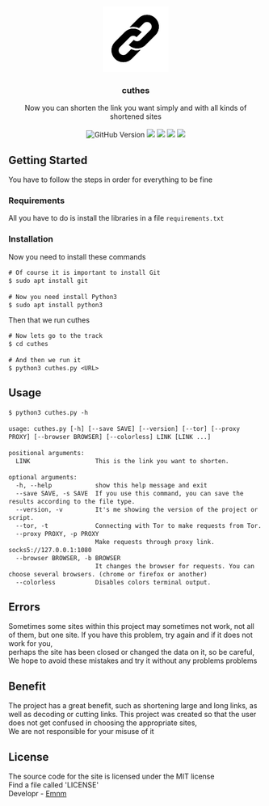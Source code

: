 <p align="center">
  <img src="./assets/banner.png" alt="logo" height="130">
</p>

<h3 align="center">cuthes</h3>

<p align="center">
Now you can shorten the link you want simply and with all kinds of shortened sites
    <br>
    <br>
    <img src="https://img.shields.io/badge/github-%23121011.svg?style=for-the-badge&logo=github&logoColor=white" alt="GitHub Version"> <a target="_blank" href="LICENSE" title="License: MIT"><img src="https://img.shields.io/github/license/Ileriayo/markdown-badges?style=for-the-badge"></a> <a target="_blank" href='https://www.python.org/' title="Python"><img src="https://img.shields.io/badge/python-3670A0?style=for-the-badge&logo=python&logoColor=ffdd54"></a> <a target="_blank" title="Terminal "><img src="https://img.shields.io/badge/Hyper-000000?style=for-the-badge&logo=hyper&logoColor=white"></a> <a target="_blank" title="Git"><img src="https://img.shields.io/badge/GIT-E44C30?style=for-the-badge&logo=git&logoColor=white"></a>
</p>

## Getting Started
You have to follow the steps in order for everything to be fine
### Requirements
All you have to do is install the libraries in a file <code>requirements.txt</code>

### Installation
Now you need to install these commands
```console
# Of course it is important to install Git
$ sudo apt install git

# Now you need install Python3
$ sudo apt install python3
```
Then that we run cuthes
```console
# Now lets go to the track
$ cd cuthes

# And then we run it
$ python3 cuthes.py <URL>
```
## Usage
```console
$ python3 cuthes.py -h

usage: cuthes.py [-h] [--save SAVE] [--version] [--tor] [--proxy PROXY] [--browser BROWSER] [--colorless] LINK [LINK ...]

positional arguments:
  LINK                  This is the link you want to shorten.

optional arguments:
  -h, --help            show this help message and exit
  --save SAVE, -s SAVE  If you use this command, you can save the results according to the file type.
  --version, -v         It's me showing the version of the project or script.
  --tor, -t             Connecting with Tor to make requests from Tor.
  --proxy PROXY, -p PROXY
                        Make requests through proxy link. socks5://127.0.0.1:1080
  --browser BROWSER, -b BROWSER
                        It changes the browser for requests. You can choose several browsers. (chrome or firefox or another)
  --colorless           Disables colors terminal output.

```
## Errors
Sometimes some sites within this project may sometimes not work, not all of them, but one site. If you have this problem, try again and if it does not work for you,<br/> perhaps the site has been closed or changed the data on it, so be careful,<br/> We hope to avoid these mistakes and try it without any problems problems
## Benefit
The project has a great benefit, such as shortening large and long links, as well as decoding or cutting links. This project was created so that the user does not get confused in choosing the appropriate sites,<br/>We are not responsible for your misuse of it
## License
The source code for the site is licensed under the MIT license<br/>
Find a file called 'LICENSE'<br/>
Developr - [Emnm](https://github.com/Enmn)
